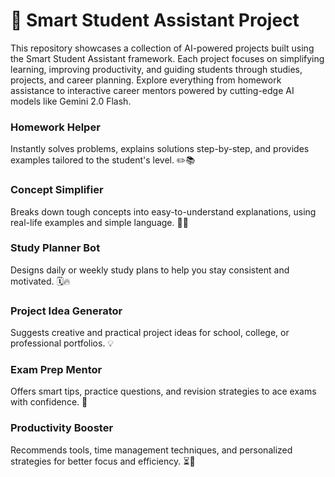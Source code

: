# 🤖 Smart Student Assistant Project
This repository showcases a collection of AI-powered projects built using the Smart Student Assistant framework. Each project focuses on simplifying learning, improving productivity, and guiding students through studies, projects, and career planning. Explore everything from homework assistance to interactive career mentors powered by cutting-edge AI models like Gemini 2.0 Flash.

### Homework Helper
Instantly solves problems, explains solutions step-by-step, and provides examples tailored to the student's level. ✏️📚

### Concept Simplifier
Breaks down tough concepts into easy-to-understand explanations, using real-life examples and simple language. 🧩✨

### Study Planner Bot
Designs daily or weekly study plans to help you stay consistent and motivated. 🗓️🔥

### Project Idea Generator
Suggests creative and practical project ideas for school, college, or professional portfolios. 💡

### Exam Prep Mentor
Offers smart tips, practice questions, and revision strategies to ace exams with confidence. 🎯

### Productivity Booster
Recommends tools, time management techniques, and personalized strategies for better focus and efficiency. ⏳💪
